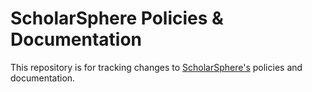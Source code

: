 # ScholarSphere Policies &amp; Documentation

This repository is for tracking changes to [ScholarSphere's](https://scholarsphere.psu.edu/) policies and documentation.
